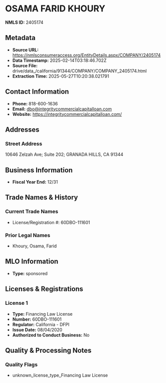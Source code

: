 # OSAMA FARID KHOURY

**NMLS ID:** 2405174

## Metadata
- **Source URL:** https://nmlsconsumeraccess.org/EntityDetails.aspx/COMPANY/2405174
- **Data Timestamp:** 2025-02-14T03:18:46.702Z
- **Source File:** drive/data_/california/91344/COMPANY/COMPANY_2405174.html
- **Extraction Time:** 2025-05-27T10:20:38.021791

## Contact Information
- **Phone:** 818-600-1636
- **Email:** dbo@integritycommercialcapitalloan.com
- **Website:** https://integritycommercialcapitalloan.com/

## Addresses
### Street Address
10646 Zelzah Ave; Suite 202; GRANADA HILLS, CA 91344

## Business Information
- **Fiscal Year End:** 12/31

## Trade Names & History
### Current Trade Names
- License/Registration #: 60DBO-111601

### Prior Legal Names
- Khoury, Osama, Farid

## MLO Information
- **Type:** sponsored

## Licenses & Registrations

### License 1
- **Type:** Financing Law License
- **Number:** 60DBO-111601
- **Regulator:** California - DFPI
- **Issue Date:** 08/04/2020
- **Authorized to Conduct Business:** No

## Quality & Processing Notes
### Quality Flags
- unknown_license_type_Financing Law License
